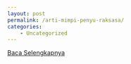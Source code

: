 ```yaml
---
layout: post
permalink: /arti-mimpi-penyu-raksasa/
categories:
    - Uncategorized
---
```


[Baca Selengkapnya](/02)